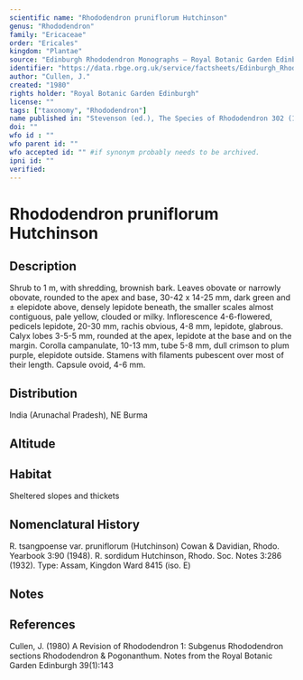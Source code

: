 ```yaml
---
scientific name: "Rhododendron pruniflorum Hutchinson"
genus: "Rhododendron"
family: "Ericaceae"
order: "Ericales"
kingdom: "Plantae"
source: "Edinburgh Rhododendron Monographs – Royal Botanic Garden Edinburgh"
identifier: "https://data.rbge.org.uk/service/factsheets/Edinburgh_Rhododendron_Monographs.xhtml"
author: "Cullen, J."
created: "1980"
rights holder: "Royal Botanic Garden Edinburgh"
license: ""
tags: ["taxonomy", "Rhododendron"]
name published in: "Stevenson (ed.), The Species of Rhododendron 302 (1930)"
doi: ""
wfo id : ""
wfo parent id: ""
wfo accepted id: "" #if synonym probably needs to be archived.                      
ipni id: ""
verified:
---
```


                       

# Rhododendron pruniflorum Hutchinson

## Description
Shrub to 1 m, with shredding, brownish bark. Leaves obovate or narrowly obovate, rounded to the apex and base, 30-42 x 14-25 mm, dark green and ± elepidote above, densely lepidote beneath, the smaller scales almost contiguous, pale yellow, clouded or milky. Inflorescence 4-6-flowered, pedicels lepidote, 20-30 mm, rachis obvious, 4-8 mm, lepidote, glabrous. Calyx lobes 3-5-5 mm, rounded at the apex, lepidote at the base and on the margin. Corolla campanulate, 10-13 mm, tube 5-8 mm, dull crimson to plum purple, elepidote outside. Stamens with filaments pubescent over most of their length. Capsule ovoid, 4-6 mm.

## Distribution
India (Arunachal Pradesh), NE Burma

## Altitude


## Habitat
Sheltered slopes and thickets

## Nomenclatural History
R. tsangpoense var. pruniflorum (Hutchinson) Cowan & Davidian, Rhodo. Yearbook 3:90 (1948). R. sordidum Hutchinson, Rhodo. Soc. Notes 3:286 (1932). Type: Assam, Kingdon Ward 8415 (iso. E)
                       
## Notes


## References

Cullen, J. (1980) A Revision of Rhododendron 1: Subgenus Rhododendron sections Rhododendron & Pogonanthum. Notes from the Royal Botanic Garden Edinburgh 39(1):143
